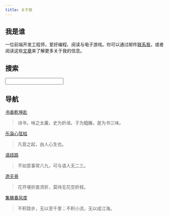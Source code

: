 ```yaml
---
title: 关于我
---
```


## 我是谁

一位前端开发工程师，爱好编程、阅读与电子游戏。你可以通过邮件[联系我](mailto:chunqiuyiyu@outlook.com)，或者阅读这些[文章](https://www.chunqiuyiyu.com/tags/life.html)来了解更多关于我的信息。


## 搜索

<input type="search" onchange="location.href='https://www.google.com/search?q=site%3Awww.chunqiuyiyu.com+'+ this.value"></input>

## 导航

[书香乾坤赴](https://www.chunqiuyiyu.com/tags/books.html)

> 诗书，味之太羹，史为折俎，子为醯醢，是为书三味。

[乐袅心弦枯](https://www.chunqiuyiyu.com/music/)

> 凡音之起，由人心生也。

[语歧路](https://www.chunqiuyiyu.com/tags/words.html)

> 不如意事常八九，可与语人无二三。

[逸无骨](https://www.chunqiuyiyu.com/tags/game.html)

> 花开堪折直须折，莫待无花空折枝。

[集腋春风度](https://chunqiuyiyu.com/projects/)

> 不积跬步，无以至千里；不积小流，无以成江海。
